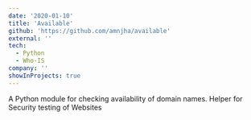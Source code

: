 ```yaml
---
date: '2020-01-10'
title: 'Available'
github: 'https://github.com/amnjha/available'
external: ''
tech:
  - Python
  - Who-IS
company: ''
showInProjects: true
---
```


A Python module for checking availability of domain names. Helper for Security testing of Websites
